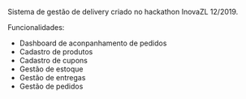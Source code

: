 Sistema de gestão de delivery criado no hackathon InovaZL 12/2019.

Funcionalidades:

- Dashboard de aconpanhamento de pedidos
- Cadastro de produtos
- Cadastro de cupons
- Gestão de estoque
- Gestão de entregas
- Gestão de pedidos
